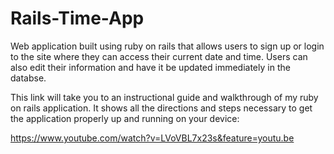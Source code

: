# Rails-Time-App
Web application built using ruby on rails that allows users to sign up or login to the site where they can access their current date and time. Users can also edit their information and have it be updated immediately in the databse.

This link will take you to an instructional guide and walkthrough of my ruby on rails application. It shows all the directions and steps necessary to get the application properly up and running on your device: 

https://www.youtube.com/watch?v=LVoVBL7x23s&feature=youtu.be
